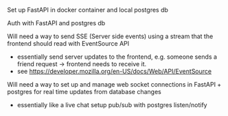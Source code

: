 Set up FastAPI in docker container and local postgres db

Auth with FastAPI and postgres db

Will need a way to send SSE (Server side events) using a stream that the frontend should read with EventSource API
- essentially send server updates to the frontend, e.g. someone sends a friend request -> frontend needs to receive it.
- see https://developer.mozilla.org/en-US/docs/Web/API/EventSource

Will need a way to set up and manage web socket connections in FastAPI + postgres for real time updates from database changes
- essentially like a live chat setup pub/sub with postgres listen/notify
